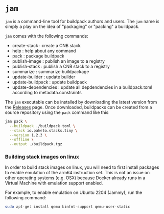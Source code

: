 # `jam`

`jam` is a command-line tool for buildpack authors and users. The `jam` name is simply a play on
the idea of "packaging" or "packing" a buildpack.

`jam` comes with the following commands:
* create-stack        : create a CNB stack
* help                : help about any command
* pack                : package buildpack
* publish-image       : publish an image to a registry
* publish-stack       : publish a CNB stack to a registry
* summarize           : summarize buildpackage
* update-builder      : update builder
* update-buildpack    : update buildpack
* update-dependencies : update all depdendencies in a buildpack.toml according to metadata.constraints

The `jam` executable can be installed by downloading the latest version from
the [Releases](../../releases) page. Once downloaded, buildpacks can be created from
a source repository using the `pack` command like this:

```sh
jam pack \
  --buildpack ./buildpack.toml \
  --stack io.paketo.stacks.tiny \
  --version 1.2.3 \
  --offline \
  --output ./buildpack.tgz
```

### Building stack images on linux

In order to build stack images on linux, you will need to first install
packages to enable emulation of the arm64 instruction set. This is not an issue
on other operating systems (e.g. OSX) because Docker already runs in a Virtual
Machine with emulation support enabled.

For example, to enable emulation on Ubuntu 2204 (Jammy), run the following
command:

```sh
sudo apt-get install qemu binfmt-support qemu-user-static
```
